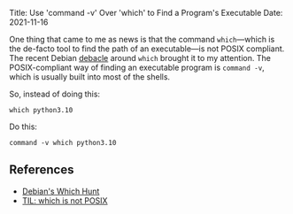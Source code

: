 Title: Use 'command -v' Over 'which' to Find a Program's Executable
Date: 2021-11-16


One thing that came to me as news is that the command `which`—which is the de-facto tool to find the path of an executable—is not POSIX compliant. The recent Debian [debacle](https://lwn.net/Articles/874049/) around `which` brought it to my attention. The POSIX-compliant way of finding an executable program is `command -v`, which is usually built into most of the shells.

So, instead of doing this:

```
which python3.10
```

Do this:

```
command -v which python3.10
```


## References

* [Debian's Which Hunt](https://lwn.net/Articles/874049/)
* [TIL: which is not POSIX](https://hynek.me/til/which-not-posix/)

